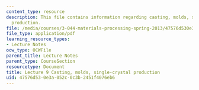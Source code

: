 ```yaml
---
content_type: resource
description: This file contains information regarding casting, molds, single-crystal
  production.
file: /media/courses/3-044-materials-processing-spring-2013/47576d530e3a052c0c3b2451f4076eb6_MIT3_044S13_Lec09.pdf
file_type: application/pdf
learning_resource_types:
- Lecture Notes
ocw_type: OCWFile
parent_title: Lecture Notes
parent_type: CourseSection
resourcetype: Document
title: Lecture 9 Casting, molds, single-crystal production
uid: 47576d53-0e3a-052c-0c3b-2451f4076eb6
---
```

